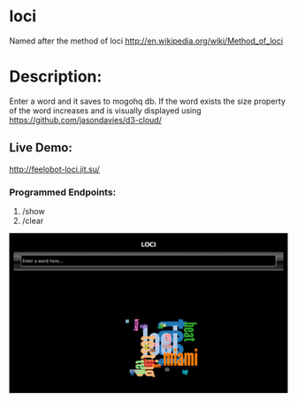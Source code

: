 loci
====
Named after the method of loci http://en.wikipedia.org/wiki/Method_of_loci

# Description:
Enter a word and it saves to mogohq db. If the word exists the size property of the word increases and is visually displayed using https://github.com/jasondavies/d3-cloud/

## Live Demo:
http://feelobot-loci.jit.su/

### Programmed Endpoints:
1. /show
2. /clear


![Bilby Stampede](public/images/LOCI.png)
